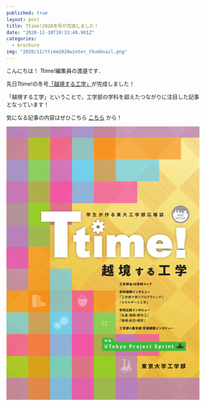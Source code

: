 ```yaml
---
published: true
layout: post
title: Ttime!2020冬号が完成しました！
date: "2020-11-30T19:33:40.981Z"
categories:
  - brochure
img: "2020/11/ttime2020winter_thumbnail.png"
---
```



こんにちは！
Ttime!編集員の渡邉です．


先日Ttime!の冬号[「越境する工学」](http://www.t.u-tokyo.ac.jp/shared/public_relations/data/setcmm_20160725181747287435428723_240206.pdf)が完成しました！


「越境する工学」ということで，工学部の学科を超えたつながりに注目した記事となっています！

気になる記事の内容はぜひこちら
[こちら](http://www.t.u-tokyo.ac.jp/shared/public_relations/data/setcmm_20160725181747287435428723_240206.pdf)
から！


![Image](/assets/images/2020/11/ttime2020winter.png)

